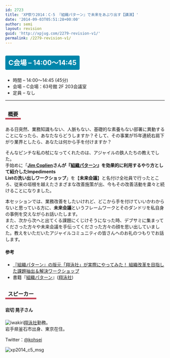 ```yaml
---
id: 2723
title: 'XP祭り2014：C-5 『組織パターン』で未来をあぶり出す【講演】'
date: '2014-09-03T05:51:28+00:00'
author: semi
layout: revision
guid: 'http://xpjug.com/2279-revision-v1/'
permalink: /2279-revision-v1/
---
```


## <span style="color:#FFFFFF; background-color:#0086AB; margin:0 0 30px 0; padding:10px 10px; border-radius:4px; line-height:2.5;">C会場 – 14:00～14:45</span>

- 時間 – 14:00～14:45 (45分)
- 会場 – C会場：63号館 2F 203会議室
- 定員 – なし

---

### <span style="margin:0 0 10px 0; padding:2px 8px; border-width:0 0 5px 0; border-color:#C6485B; border-style:solid; line-height:2.5;">概要</span>

ある日突然、業務知識もない、人脈もない、基礎的な素養もない部署に異動することになったら、あなたならどうしますか？そして、その事業が15年連続右肩下がり業界としたら、あなたは何から手を付けますか？

そんなピンチな私の杖になってくれたのは、アジャイルの鉄人たちの教えでした。  
手始めに「**[Jim Coplien](https://sites.google.com/a/gertrudandcope.com/www/jimcoplien)さんが『[組織パターン](http://books.shoeisha.co.jp/book/b104831.html)』を効果的に利用するやり方として紹介したImpediments  
Listの洗い出しワークショップ**」を【**未来会議**】と名付け全社員で行ったところ、従来の垣根を越えたさまざまな改善施策が出、今もその改善活動を粛々と続けることになりました。

本セッションでは、業務改善をしたいけれど、どこから手を付けていいかわからないと思っている方に、**未来会議**というフレームワークとそのダンドリを私自身の事例を交えながらお話いたします。  
また、次から次へと出てくる課題にくじけそうになった時、デブサミに集まってくださった方々や未来会議を手伝ってくださった方々の顔を思い出していました。教えをいただいたアジャイルコミュニティの皆さんへのお礼のつもりでお話します。

#### <span style="line-height:1.5;">参考</span>

- [『組織パターン』の版元「翔泳社」が実際にやってみた！ 組織改革を目指した課題抽出＆解決ワークショップ](http://enterprisezine.jp/bizgene/detail/5516)
- 書籍『[組織パターン](http://books.shoeisha.co.jp/book/b104831.html)』([翔泳社](http://www.shoeisha.co.jp/))

### <span style="margin:0 0 10px 0; padding:2px 8px; border-width:0 0 5px 0; border-color:#C6485B; border-style:solid; line-height:2.5;">スピーカー</span>

#### <span style="line-height:1.5;">岩切 晃子さん</span>

![iwakiri](http://xpjug.com/wp-content/uploads/2014/08/iwakiri.jpg)[翔泳社](http://www.shoeisha.co.jp/)勤務。  
岩手県釜石市出身、東京在住。

Twitter：[@kohsei](https://twitter.com/kohsei)

![xp2014_c5_msg](http://xpjug.com/wp-content/uploads/2014/08/xp2014_c5_msg.png)